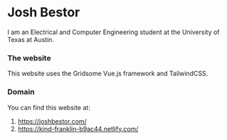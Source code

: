 # Josh Bestor

I am an Electrical and Computer Engineering student at the University of Texas at Austin.

### The website

This website uses the Gridsome Vue.js framework and TailwindCSS.

### Domain

You can find this website at:

  1. https://joshbestor.com/
  2. https://kind-franklin-b9ac44.netlify.com/
